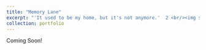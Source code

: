 ```yaml
---
title: "Memory Lane"
excerpt: "'It used to be my home, but it's not anymore.'  2 <br/><img src='/images/Memory Lane.png'>"
collection: portfolio
---
```


Coming Soon!
